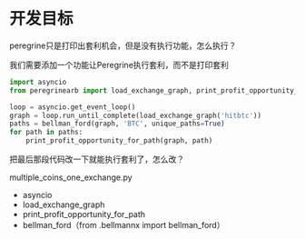 # 开发目标

peregrine只是打印出套利机会，但是没有执行功能，怎么执行？

我们需要添加一个功能让Peregrine执行套利，而不是打印套利

```python
import asyncio
from peregrinearb import load_exchange_graph, print_profit_opportunity_for_path, bellman_ford

loop = asyncio.get_event_loop()
graph = loop.run_until_complete(load_exchange_graph('hitbtc'))
paths = bellman_ford(graph, 'BTC', unique_paths=True)
for path in paths:
    print_profit_opportunity_for_path(graph, path)
```

把最后那段代码改一下就能执行套利了，怎么改？

multiple\_coins\_one\_exchange.py

* asyncio
* load\_exchange\_graph
* print\_profit\_opportunity\_for\_path
* bellman\_ford（from .bellmannx import bellman\_ford）

